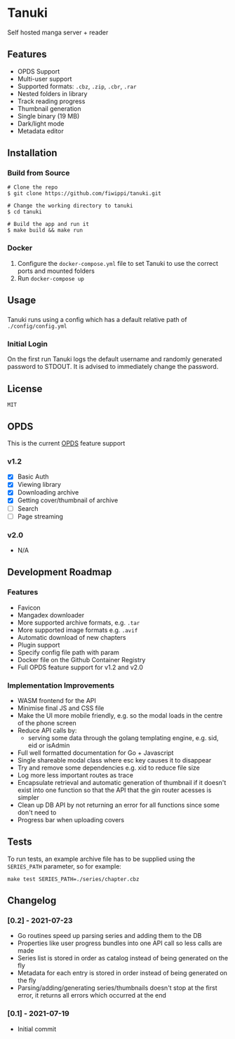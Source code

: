 # Tanuki
Self hosted manga server + reader

## Features
- OPDS Support
- Multi-user support
- Supported formats: `.cbz`, `.zip`, `.cbr`, `.rar`
- Nested folders in library
- Track reading progress
- Thumbnail generation
- Single binary (19 MB)
- Dark/light mode
- Metadata editor

## Installation
### Build from Source
```console
# Clone the repo
$ git clone https://github.com/fiwippi/tanuki.git

# Change the working directory to tanuki
$ cd tanuki

# Build the app and run it
$ make build && make run
```

### Docker
1. Configure the `docker-compose.yml` file to set Tanuki to use the correct ports and mounted folders
2. Run `docker-compose up`

## Usage
###
Tanuki runs using a config which has a default relative path of `./config/config.yml`
### Initial Login
On the first run Tanuki logs the default username and randomly generated password to STDOUT. It is advised to immediately change the password.

## License
`MIT`

## OPDS
This is the current [OPDS](https://specs.opds.io/) feature support
### v1.2
- [x] Basic Auth
- [x] Viewing library
- [x] Downloading archive
- [x] Getting cover/thumbnail of archive
- [ ] Search
- [ ] Page streaming
### v2.0
- N/A

## Development Roadmap
### Features
- Favicon
- Mangadex downloader
- More supported archive formats, e.g. `.tar`
- More supported image formats e.g. `.avif`
- Automatic download of new chapters
- Plugin support
- Specify config file path with param
- Docker file on the Github Container Registry
- Full OPDS feature support for v1.2 and v2.0

### Implementation Improvements
- WASM frontend for the API
- Minimise final JS and CSS file
- Make the UI more mobile friendly, e.g. so the modal loads in the centre of the phone screen
- Reduce API calls by:
    - serving some data through the golang templating engine, e.g. sid, eid or isAdmin
- Full well formatted documentation for Go + Javascript
- Single shareable modal class where esc key causes it to disappear
- Try and remove some dependencies e.g. xid to reduce file size
- Log more less important routes as trace
- Encapsulate retrieval and automatic generation of thumbnail if it doesn't exist into one function so that the API that the gin router acesses is simpler
- Clean up DB API by not returning an error for all functions since some don't need to
- Progress bar when uploading covers

## Tests
To run tests, an example archive file has to be supplied using the `SERIES_PATH` parameter, so for example:
```console
make test SERIES_PATH=./series/chapter.cbz
```

## Changelog
### [0.2] - 2021-07-23
- Go routines speed up parsing series and adding them to the DB
- Properties like user progress bundles into one API call so less calls are made
- Series list is stored in order as catalog instead of being generated on the fly
- Metadata for each entry is stored in order instead of being generated on the fly
- Parsing/adding/generating series/thumbnails doesn't stop at the first error, it returns all errors which occurred at the end

### [0.1] - 2021-07-19
- Initial commit